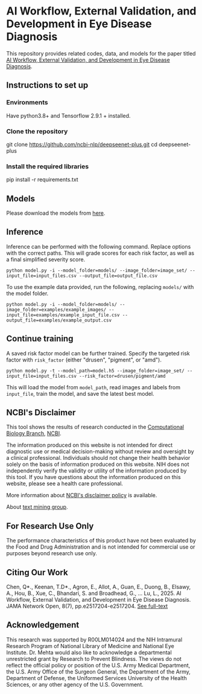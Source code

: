 # AI Workflow, External Validation, and Development in Eye Disease Diagnosis

This repository provides related codes, data, and models for the paper titled [AI Workflow, External Validation, and Development in Eye Disease Diagnosis](https://jamanetwork.com/journals/jamanetworkopen/fullarticle/2836426).


## Instructions to set up
### Environments
Have python3.8+ and Tensorflow 2.9.1 + installed.

### Clone the repository
git clone https://github.com/ncbi-nlp/deepseenet-plus.git
cd deepseenet-plus

### Install the required libraries
pip install -r requirements.txt

## Models
Please download the models from [here](https://ftp.ncbi.nlm.nih.gov/pub/lu/Suppl/deeplensnet/models.zip).

## Inference
Inference can be performed with the following command. Replace options with the correct paths. 
This will grade scores for each risk factor, as well as a final simplified severity score.
```
python model.py -i --model_folder=models/ --image_folder=image_set/ --input_file=input_files.csv --output_file=output_file.csv
```
To use the example data provided, run the following, replacing `models/` with the model folder.
```
python model.py -i --model_folder=models/ --image_folder=examples/example_images/ --input_file=examples/example_input_file.csv --output_file=examples/example_output.csv
```
## Continue training
A saved risk factor model can be further trained. Specify the targeted risk factor with `risk_factor` (either "drusen", "pigment", or "amd").
```
python model.py -t --model_path=model.h5 --image_folder=image_set/ --input_file=input_files.csv --risk_factor=drusen/pigment/amd
```
This will load the model from `model_path`, read images and labels from `input_file`, train the model, and save the latest best model.

## NCBI's Disclaimer
This tool shows the results of research conducted in the [Computational Biology Branch](https://www.ncbi.nlm.nih.gov/research/), [NCBI](https://www.ncbi.nlm.nih.gov/home/about). 

The information produced on this website is not intended for direct diagnostic use or medical decision-making without review and oversight by a clinical professional. Individuals should not change their health behavior solely on the basis of information produced on this website. NIH does not independently verify the validity or utility of the information produced by this tool. If you have questions about the information produced on this website, please see a health care professional. 

More information about [NCBI's disclaimer policy](https://www.ncbi.nlm.nih.gov/home/about/policies.shtml) is available.

About [text mining group](https://www.ncbi.nlm.nih.gov/research/bionlp/).

## For Research Use Only
The performance characteristics of this product have not been evaluated by the Food and Drug Administration and is not intended for commercial use or purposes beyond research use only. 

## Citing Our Work

Chen, Q*., Keenan, T.D*., Agron, E., Allot, A., Guan, E., Duong, B., Elsawy, A., Hou, B., Xue, C., Bhandari, S. and Broadhead, G., ... Lu, L., 2025. AI Workflow, External Validation, and Development in Eye Disease Diagnosis. JAMA Network Open, 8(7), pp.e2517204-e2517204. [See full-text](https://jamanetwork.com/journals/jamanetworkopen/fullarticle/2836426)



## Acknowledgement
This research was supported by R00LM014024 and the NIH Intramural Research Program of National Library of Medicine and National Eye Institute. Dr. Mehta would also like to acknowledge a departmental unrestricted grant by Research to Prevent Blindness. The views do not reflect the official policy or position of the U.S. Army Medical Department, the U.S. Army Office of the Surgeon General, the Department of the Army, Department of Defense, the Uniformed Services University of the Health Sciences, or any other agency of the U.S. Government.


